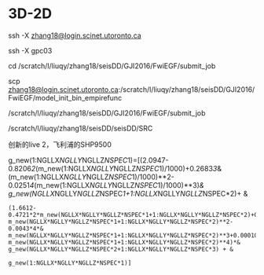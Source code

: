 # 3D-2D


 ssh -X zhang18@login.scinet.utoronto.ca
 
 ssh -X  gpc03
 
 cd /scratch/l/liuqy/zhang18/seisDD/GJI2016/FwiEGF/submit_job

scp   zhang18@login.scinet.utoronto.ca:/scratch/l/liuqy/zhang18/seisDD/GJI2016/FwiEGF/model_init_bin_empirefunc



/scratch/l/liuqy/zhang18/seisDD/GJI2016/FwiEGF/submit_job

/scratch/l/liuqy/zhang18/seisDD/seisDD/SRC


创新的live 2，飞利浦的SHP9500


   g_new(1:NGLLX*NGLLY*NGLLZ*NSPEC*1)=[(2.0947-0.8206*2*(m_new(1:NGLLX*NGLLY*NGLLZ*NSPEC*1)/1000)+0.2683*3*&
    (m_new(1:NGLLX*NGLLY*NGLLZ*NSPEC*1)/1000)**2-0.0251*4*(m_new(1:NGLLX*NGLLY*NGLLZ*NSPEC*1)/1000)**3)*&
    g_new(NGLLX*NGLLY*NGLLZ*NSPEC*1+1:NGLLX*NGLLY*NGLLZ*NSPEC*2)+ & 
    
    (1.6612-0.4721*2*m_new(NGLLX*NGLLY*NGLLZ*NSPEC*1+1:NGLLX*NGLLY*NGLLZ*NSPEC*2)+0.0671*3*&
    m_new(NGLLX*NGLLY*NGLLZ*NSPEC*1+1:NGLLX*NGLLY*NGLLZ*NSPEC*2)**2-0.0043*4*&
    m_new(NGLLX*NGLLY*NGLLZ*NSPEC*1+1:NGLLX*NGLLY*NGLLZ*NSPEC*2)**3+0.000106*5*&
    m_new(NGLLX*NGLLY*NGLLZ*NSPEC*1+1:NGLLX*NGLLY*NGLLZ*NSPEC*2)**4)*&
    g_new(NGLLX*NGLLY*NGLLZ*NSPEC*2+1:NGLLX*NGLLY*NGLLZ*NSPEC*3) + &   
    
    g_new(1:NGLLX*NGLLY*NGLLZ*NSPEC*1)] 
    
 
                              
                              
                              
                              
                               
